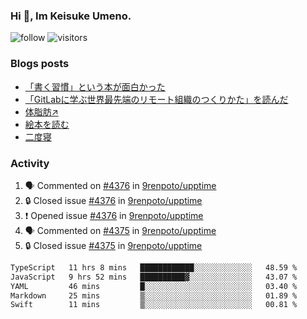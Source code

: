 ### Hi 👋, Im Keisuke Umeno.

<!--
**9renpoto/9renpoto** is a ✨ _special_ ✨ repository because its `README.md` (this file) appears on your GitHub profile.

Here are some ideas to get you started:

- 🔭 I’m currently working on ...
- 🌱 I’m currently learning ...
- 👯 I’m looking to collaborate on ...
- 🤔 I’m looking for help with ...
- 💬 Ask me about ...
- 📫 How to reach me: ...
- 😄 Pronouns: ...
- ⚡ Fun fact: ...
-->

![follow](https://img.shields.io/github/followers/9renpoto?label=Follow&style=social)
![visitors](https://komarev.com/ghpvc/?username=9renpoto&label=Profile%20views&color=0e75b6&style=flat)

### Blogs posts

<!-- BLOG-POST-LIST:START -->
- [「書く習慣」という本が面白かった](https://9renpoto.win/entry/2024/11/11/leave_a_feeling_sad)
- [「GitLabに学ぶ世界最先端のリモート組織のつくりかた」を読んだ](https://9renpoto.win/entry/2024/09/10/remote_organization)
- [体脂肪↗](https://9renpoto.win/entry/2024/08/12/gaining_fat)
- [絵本を読む](https://9renpoto.win/entry/2024/07/26/picture_book)
- [二度寝](https://9renpoto.win/entry/2024/07/18/going_back_to_sleep)
<!-- BLOG-POST-LIST:END -->

### Activity

<!--START_SECTION:activity-->
1. 🗣 Commented on [#4376](https://github.com/9renpoto/upptime/issues/4376#issuecomment-2483654607) in [9renpoto/upptime](https://github.com/9renpoto/upptime)
2. 🔒 Closed issue [#4376](https://github.com/9renpoto/upptime/issues/4376) in [9renpoto/upptime](https://github.com/9renpoto/upptime)
3. ❗ Opened issue [#4376](https://github.com/9renpoto/upptime/issues/4376) in [9renpoto/upptime](https://github.com/9renpoto/upptime)
4. 🗣 Commented on [#4375](https://github.com/9renpoto/upptime/issues/4375#issuecomment-2483449640) in [9renpoto/upptime](https://github.com/9renpoto/upptime)
5. 🔒 Closed issue [#4375](https://github.com/9renpoto/upptime/issues/4375) in [9renpoto/upptime](https://github.com/9renpoto/upptime)
<!--END_SECTION:activity-->

<!--START_SECTION:waka-->

```txt
TypeScript   11 hrs 8 mins   ████████████░░░░░░░░░░░░░   48.59 %
JavaScript   9 hrs 52 mins   ██████████▓░░░░░░░░░░░░░░   43.07 %
YAML         46 mins         █░░░░░░░░░░░░░░░░░░░░░░░░   03.40 %
Markdown     25 mins         ▒░░░░░░░░░░░░░░░░░░░░░░░░   01.89 %
Swift        11 mins         ▒░░░░░░░░░░░░░░░░░░░░░░░░   00.81 %
```

<!--END_SECTION:waka-->
